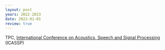 ```yaml
---
layout: post
years: 2022-2023
date: 2022-01-01
review: true
---
```


TPC, [International Conference on Acoustics, Speech and Signal Processing](https://2022.ieeeicassp.org/) (ICASSP) 